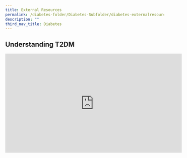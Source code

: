 ```yaml
---
title: External Resources
permalink: /diabetes-folder/Diabetes-Subfolder/diabetes-externalresources
description: ""
third_nav_title: Diabetes
---
```

## Understanding T2DM
<iframe width="560" height="315" src="https://www.youtube.com/embed/JAjZv41iUJU" title="YouTube video player" frameborder="0" allow="accelerometer; autoplay; clipboard-write; encrypted-media; gyroscope; picture-in-picture" allowfullscreen></iframe>